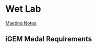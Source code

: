 # Wet Lab

[Meeting Notes](https://drive.google.com/drive/folders/1E_gh956eETLY7uBk27NX-Mp3P9KKm9QV?usp=sharing)

## iGEM Medal Requirements
